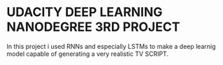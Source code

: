 # UDACITY DEEP LEARNING NANODEGREE 3RD PROJECT


In this project i used RNNs and especially LSTMs to make a deep learnig model capable of generating a very realistic TV SCRIPT.
